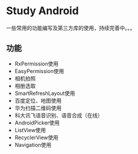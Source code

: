 # Study Android

一些常用的功能编写及第三方库的使用，持续完善中。。。

## 功能

* RxPermission使用
* EasyPermission使用
* 相机拍照
* 相册选取
* SmartRefreshLayout使用
* 百度定位、地图使用
* 华为扫描二维码使用
* 科大讯飞语音识别、语音合成（在线）
* AndroidPicker使用
* ListView使用
* RecyclerView使用
* Navigation使用
